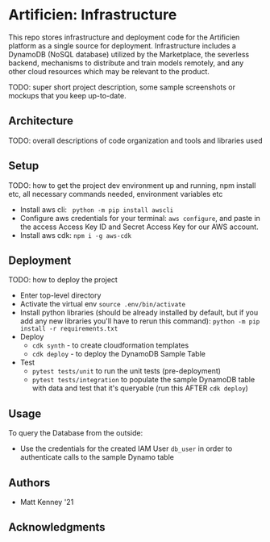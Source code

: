 # Artificien: Infrastructure

This repo stores infrastructure and deployment code for the Artificien platform as a single source for deployment. Infrastructure includes a DynamoDB (NoSQL database) utilized by the Marketplace, the severless backend, mechanisms to distribute and train models remotely, and any other cloud resources which may be relevant to the product.

TODO: super short project description, some sample screenshots or mockups that you keep up-to-date.

## Architecture

TODO:  overall descriptions of code organization and tools and libraries used

## Setup

TODO: how to get the project dev environment up and running, npm install etc, all necessary commands needed, environment variables etc

- Install aws cli: ` python -m pip install awscli`
- Configure aws credentials for your terminal: `aws configure`, and paste in the access Access Key ID and Secret Access Key for our AWS account.
- Install aws cdk: `npm i -g aws-cdk`

## Deployment

TODO: how to deploy the project

- Enter top-level directory
- Activate the virtual env `source .env/bin/activate`
- Install python libraries (should be already installed by default, but if you add any new libraries you'll have to rerun this command): `python -m pip install -r requirements.txt`
- Deploy
  - `cdk synth` - to create cloudformation templates
  - `cdk deploy` - to deploy the DynamoDB Sample Table
- Test
  - `pytest tests/unit` to run the unit tests (pre-deployment)
  - `pytest tests/integration` to populate the sample DynamoDB table with data and test that it's queryable (run this AFTER `cdk deploy`)
  
## Usage
 
To query the Database from the outside:
- Use the credentials for the created IAM User `db_user` in order to authenticate calls to the sample Dynamo table

## Authors

* Matt Kenney '21

## Acknowledgments
